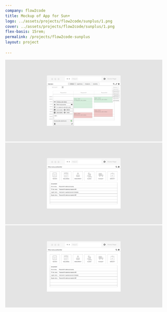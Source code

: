 ```yaml
---
company: flow2code
title: Mockup of App for Sun+
logo: ../assets/projects/flow2code/sunplus/1.png
cover: ../assets/projects/flow2code/sunplus/1.png
flex-basis: 15rem;
permalink: /projects/flow2code-sunplus
layout: project

---
```

<div class="project-image">
	<img src="../assets/projects/flow2code/sunplus/1.png" />
</div>
<div class="project-image">
	<img src="../assets/projects/flow2code/sunplus/2.png" />
</div>
<div class="project-image">
	<img src="../assets/projects/flow2code/sunplus/3.png" />
</div>
